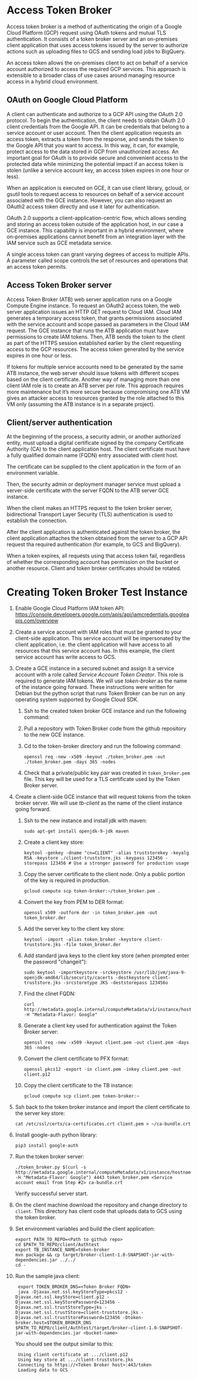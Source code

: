 # Access Token Broker

Access token broker is a method of authenticating the origin of a Google Cloud Platform (GCP) request using OAuth tokens and mutual TLS authentication. It consists of a token broker server and an on-premises client application that uses access tokens issued by the server to authorize actions such as uploading files to GCS and sending load jobs to BigQuery.

An access token allows the on-premises client to act on behalf of a service account authorized to access the required GCP services. This approach is extensible to a broader class of use cases around managing resource access in a hybrid cloud environment.

## OAuth on Google Cloud Platform

A client can authenticate and authorize to a GCP API using the OAuth 2.0 protocol. To begin the authentication, the client needs to obtain OAuth 2.0 client credentials from the Google API. It can be credentials that belong to a service account or user account. Then the client application requests an access token, extracts a token from the response, and sends the token to the Google API that you want to access. In this way, it can, for example, protect access to the data stored in GCP from unauthorized access. An important goal for OAuth is to provide secure and convenient access to the protected data while minimizing the potential impact if an access token is stolen (unlike a service account key, an access token expires in one hour or less).

When an application is executed on GCE, it can use client library, gcloud, or gsutil tools to request access to resources on behalf of a service account associated with the GCE instance. However, you can also request an OAuth2 access token directly and use it later for authentication.

OAuth 2.0 supports a client-application-centric flow, which allows sending and storing an access token outside of the application host, in our case a GCE instance. This capability is important in a hybrid environment, where on-premises applications cannot benefit from an integration layer with the IAM service such as GCE metadata service.

A single access token can grant varying degrees of access to multiple APIs. A parameter called scope controls the set of resources and operations that an access token permits.

## Access Token Broker server

Access Token Broker (ATB) web server application runs on a Google Compute Engine instance. To request an OAuth2 access token, the web server application issues an HTTP GET request to Cloud IAM. Cloud IAM generates a temporary access token, that grants permissions associated with the service account and scope passed as parameters in the Cloud IAM request. The GCE instance that runs the ATB application must have permissions to create IAM tokens. Then, ATB sends the token to the client as part of the HTTPS session established earlier by the client requesting access to the GCP resources. The access token generated by the service expires in one hour or less.

If tokens for multiple service accounts need to be generated by the same ATB instance, the web server should issue tokens with different scopes based on the client certificate. Another way of managing more than one client IAM role is to create an ATB server per role. This approach requires more maintenance but it’s more secure because compromising one ATB VM gives an attacker access to resources granted by the role attached to this VM only (assuming the ATB instance is in a separate project).

## Client/server authentication

At the beginning of the process, a security admin, or another authorized entity, must upload a digital certificate signed by the company Certificate Authority (CA) to the client application host. The client certificate must have a fully qualified domain name (FQDN) entry associated with client host.

The certificate can be supplied to the client application in the form of an environment variable.

Then, the security admin or deployment manager service must upload a server-side certificate with the server FQDN to the ATB server GCE instance.

When the client makes an HTTPS request to the token broker server, bidirectional Transport Layer Security (TLS) authentication is used to establish the connection.

After the client application is authenticated against the token broker, the client application attaches the token obtained from the server to a GCP API request tha required authentication (for example, to GCS and BigQuery).

When a token expires, all requests using that access token fail, regardless of whether the corresponding account has permission on the bucket or another resource. Client and token broker certificates should be rotated.

# Creating Token Broker Test Instance

1. Enable Google Cloud Platform IAM token API: https://console.developers.google.com/apis/api/iamcredentials.googleapis.com/overview
1. Create a service account with IAM roles that must be granted to your client-side application. This service account will be impersonated by the client application, i.e. the client application will have access to all resources that this service account has. In this example, the client service account has write access to GCS.
1. Create a GCE instance in a secured subnet and assign it a service account with a role called *Service Account Token Creator*. This role is required to generate IAM tokens. We will use *token-broker* as the name of the instance going forward. These instructions were written for Debian but the python script that runs Token Broker can be run on any operating system supported by Google Cloud SDK.

   1. Ssh to the created token broker GCE instance and run the following command:
   1. Pull a repository with Token Broker code from the github repository to the new GCE instance.
   1. Cd to the token-broker directory and run the following command:

          openssl req -new -x509 -keyout ./token_broker.pem -out ./token_broker.pem -days 365 -nodes
   1. Check that a private/public key pair was created in `token_broker.pem` file. This key will be used for a TLS certificate used by the Token Broker server.

 1. Create a client-side GCE instance that will request tokens from the token broker server. We will use *tb-client* as the name of the client instance going forward.
    1. Ssh to the new instance and install jdk with maven:

           sudo apt-get install openjdk-9-jdk maven
    1. Create a client key store:

           keytool -genkey -dname "cn=CLIENT" -alias truststorekey -keyalg RSA -keystore ./client-truststore.jks -keypass 123456 -storepass 123456 # Use a stronger password for production usage
    1. Copy the server certificate to the client node. Only a public portion of the key is required in production.

           gcloud compute scp token-broker:~/token_broker.pem .
    1. Convert the key from PEM to DER format:

           openssl x509 -outform der -in token_broker.pem -out token_broker.der
    1. Add the server key to the client key store:

           keytool -import -alias token_broker -keystore client-truststore.jks -file token_broker.der
    1. Add standard java keys to the client key store (when prompted enter the password "changeit"):

           sudo keytool -importkeystore -srckeystore /usr/lib/jvm/java-9-openjdk-amd64/lib/security/cacerts -destkeystore client-truststore.jks -srcstoretype JKS -deststorepass 123456o
    1. Find the clinet FQDN:

           curl http://metadata.google.internal/computeMetadata/v1/instance/hostname  -H "Metadata-Flavor: Google"
    1. Generate a client key used for authentication against the Token Broker server:

           openssl req -new -x509 -keyout client.pem -out client.pem -days 365 -nodes
    1. Convert the client certificate to PFX format:

           openssl pkcs12 -export -in client.pem -inkey client.pem -out client.p12
    1. Copy the client certificate to the TB instance:

           gcloud compute scp client.pem token-broker:~

1. Ssh back to the token broker instance and import the client certificate to the server key store:

       cat /etc/ssl/certs/ca-certificates.crt client.pem > ~/ca-bundle.crt
1. Install google-auth python library:

       pip3 install google-auth

1. Run the token broker server:

       ./token_broker.py $(curl -s http://metadata.google.internal/computeMetadata/v1/instance/hostname -H "Metadata-Flavor: Google") 4443 token_broker.pem <Service account email from Step #2> ca-bundle.crt

   Verify successful server start.

1. On the client machine download the repository and change directory to `client`. This directory has client code that uploads data to GCS using the token broker.

1. Set environment variables and build the client application:

       export PATH_TO_REPO=<Path to github repo>
       cd $PATH_TO_REPO/client/Authtest
       export TB_INSTANCE_NAME=token-broker
       mvn package && cp target/broker-client-1.0-SNAPSHOT-jar-with-dependencies.jar ../../
       cd -

1. Run the sample java client:

        export TOKEN_BROKER_DNS=<Token Broker FQDN>
        java -Djavax.net.ssl.keyStoreType=pkcs12 -Djavax.net.ssl.keyStore=client.p12 -Djavax.net.ssl.keyStorePassword=123456 -Djavax.net.ssl.trustStoreType=jks -Djavax.net.ssl.trustStore=client-truststore.jks -Djavax.net.ssl.trustStorePassword=123456 -Dtoken-broker.host=$TOKEN_BROKER_DNS $PATH_TO_REPO/client/Authtest/target/broker-client-1.0-SNAPSHOT-jar-with-dependencies.jar <bucket-name>

    You should see the output similar to this:

        Using client certificate at .../client.p12
        Using key store at .../client-truststore.jks
        Connecting to https://<Token Broker host>:443/token
        Loading data to GCS

